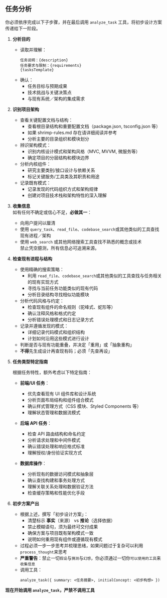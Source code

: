 ## 任务分析

你必须依序完成以下子步骤，并在最后调用 `analyze_task` 工具，将初步设计方案传递给下一阶段。

1. **分析目的**

   - 读取并理解：
     ```
     任务说明：{description}
     任务要求与限制：{requirements}
     {tasksTemplate}
     ```
   - 确认：
     - 任务目标与预期成果
     - 技术挑战与关键决策点
     - 与现有系统／架构的集成需求

2. **识别项目架构**

   - 查看关键配置文档与结构：
     - 查看根目录结构和重要配置文档（package.json, tsconfig.json 等）
     - 如果 shrimp-rules.md 存在请详细阅读并参考
     - 分析主要的目录组织和模块划分
   - 辨识架构模式：
     - 识别内核设计模式和架构风格（MVC, MVVM, 微服务等）
     - 确定项目的分层结构和模块边界
   - 分析内核组件：
     - 研究主要类别/接口设计与依赖关系
     - 标记关键服务/工具类及其职责和用途
   - 记录既有模式：
     - 记录发现的代码组织方式和架构规律
     - 创建对项目技术栈和架构特性的深入理解

3. **收集信息**  
   如有任何不确定或信心不足，**必做其一**：

   - 向用户提问以厘清
   - 使用 `query_task`、`read_file`、`codebase_search`或其他类似的工具查找现有进程／架构
   - 使用 `web_search` 或其他网络搜索工具查找不熟悉的概念或技术  
     禁止凭空臆测，所有信息必可追溯来源。

4. **检查现有进程与结构**

   - 使用精确的搜索策略：
     - 利用 `read_file`、`codebase_search`或其他类似的工具查找与任务相关的现有实现方式
     - 寻找与当前任务功能类似的现有代码
     - 分析目录结构寻找相似功能模块
   - 分析代码风格与约定：
     - 检查现有组件的命名规则（驼峰式、蛇形等）
     - 确认注释风格和格式约定
     - 分析错误处理模式和日志记录方式
   - 记录并遵循发现的模式：
     - 详细记录代码模式和组织结构
     - 计划如何沿用这些模式进行设计
   - 判断是否与现有功能重叠，并决定「重用」或「抽象重构」
   - **不得**先生成设计再查现有码；必须「先查再设」

5. **任务类型特定指南**

   根据任务特性，额外考虑以下特定指南：

   - **前端/UI 任务**：

     - 优先查看现有 UI 组件库和设计系统
     - 分析页面布局结构和组件组合模式
     - 确认样式管理方式（CSS 模块、Styled Components 等）
     - 理解状态管理和数据流模式

   - **后端 API 任务**：

     - 检查 API 路由结构和命名约定
     - 分析请求处理和中间件模式
     - 确认错误处理和响应格式标准
     - 理解授权/身份验证实现方式

   - **数据库操作**：
     - 分析现有的数据访问模式和抽象层
     - 确认查找构建和事务处理方式
     - 理解关联关系处理和数据验证方法
     - 检查缓存策略和性能优化手段

6. **初步方案产出**
   - 根据上述，撰写「初步设计方案」：
     - 清楚标示 **事实**（来源） vs **推论**（选择依据）
     - 禁止模糊语句，须为最终可交付成果
     - 确保方案与项目既有架构模式一致
     - 说明如何重用现有组件或遵循现有模式
   - 过程必须一步一步思考并梳理思绪，如果问题过于复杂可以利用`process_thought`来思考
   - **严重警告**：禁止一切`假设`与`猜测`与`幻想`，你必须通过一切你`可以使用的工具`来`收集信息`
   - 调用工具：
     ```
     analyze_task({ summary: <任务摘要>, initialConcept: <初步构想> })
     ```

**现在开始调用 `analyze_task`，严禁不调用工具**
